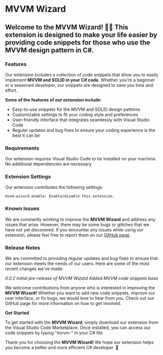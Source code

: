 # MVVM Wizard

## Welcome to the MVVM Wizard! 🧙‍♀️ This extension is designed to make your life easier by providing code snippets for those who use the MVVM design pattern in C#.

### Features

Our extension includes a collection of code snippets that allow you to easily implement **MVVM and SOLID in your C# code**. Whether you're a beginner or a seasoned developer, our snippets are designed to save you time and effort.

**Some of the features of our extension include:**

- Easy-to-use snippets for the MVVM and SOLID design patterns
- Customizable settings to fit your coding style and preferences
- User-friendly interface that integrates seamlessly with Visual Studio Code
- Regular updates and bug fixes to ensure your coding experience is the best it can be

### Requirements

Our extension requires Visual Studio Code to be installed on your machine. No additional dependencies are necessary.

### Extension Settings

Our extension contributes the following settings:

``mvvm-wizard.enable: Enable/disable this extension.``

### Known Issues

We are constantly working to improve the **MVVM Wizard** and address any issues that arise. However, there may be some bugs or glitches that we have not yet discovered. If you encounter any issues while using our extension, please feel free to report them on our [GitHub page](https://github.com/lucasgarciadev22/VSCode-Extensions).

### Release Notes

We are committed to providing regular updates and bug fixes to ensure that our extension meets the needs of our users. Here are some of the most recent changes we've made:

*0.0.2*
*Initial pre-release of MVVM Wizard*
*Added MVVM code snippets base*

We welcome contributions from anyone who is interested in improving the **MVVM Wizard!** Whether you want to add new code snippets, improve our user interface, or fix bugs, we would love to hear from you. Check out our GitHub page for more information on how to get involved.

**Get Started**

To get started with the **MVVM Wizard**, simply download our extension from the Visual Studio Code Marketplace. Once installed, you can access our code snippets by typing "mvvm-" in your C# file.

Thank you for choosing the **MVVM Wizard!** We hope our extension helps you become a better and more efficient C# developer. 🚀